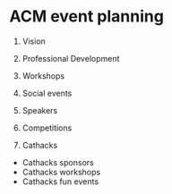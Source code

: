 # ACM event planning
1. Vision

1. Professional Development

1. Workshops

1. Social events

1. Speakers

1. Competitions

1. Cathacks
  - Cathacks sponsors
  - Cathacks workshops
  - Cathacks fun events

